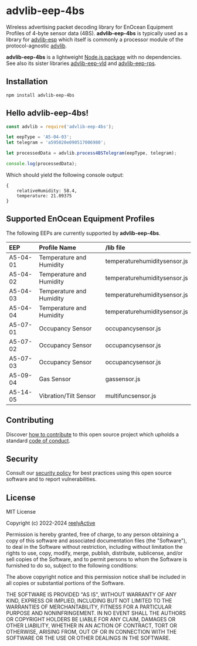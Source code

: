 advlib-eep-4bs
==============

Wireless advertising packet decoding library for EnOcean Equipment Profiles of 4-byte sensor data (4BS).  __advlib-eep-4bs__ is typically used as a library for [advlib-esp](https://github.com/reelyactive/advlib-esp) which itself is commonly a processor module of the protocol-agnostic [advlib](https://github.com/reelyactive/advlib).

__advlib-eep-4bs__ is a lightweight [Node.js package](https://www.npmjs.com/package/advlib-eep-4bs) with no dependencies.  See also its sister libraries [advlib-eep-vld](https://github.com/reelyactive/advlib-eep-vld) and [advlib-eep-rps](https://github.com/reelyactive/advlib-eep-rps).


Installation
------------

    npm install advlib-eep-4bs


Hello advlib-eep-4bs!
---------------------

```javascript
const advlib = require('advlib-eep-4bs');

let eepType = 'A5-04-03';
let telegram = 'a595020e090517006980';

let processedData = advlib.process4BSTelegram(eepType, telegram);

console.log(processedData);
```

Which should yield the following console output:

    {
        relativeHumidity: 58.4,
        temperature: 21.09375
    }


Supported EnOcean Equipment Profiles
------------------------------------

The following EEPs are currently supported by __advlib-eep-4bs__.

| EEP      | Profile Name             | /lib file                    |
|:---------|:-------------------------|:-----------------------------|
| A5-04-01 | Temperature and Humidity | temperaturehumiditysensor.js |
| A5-04-02 | Temperature and Humidity | temperaturehumiditysensor.js |
| A5-04-03 | Temperature and Humidity | temperaturehumiditysensor.js |
| A5-04-04 | Temperature and Humidity | temperaturehumiditysensor.js |
| A5-07-01 | Occupancy Sensor         | occupancysensor.js           |
| A5-07-02 | Occupancy Sensor         | occupancysensor.js           |
| A5-07-03 | Occupancy Sensor         | occupancysensor.js           |
| A5-09-04 | Gas Sensor               | gassensor.js                 |
| A5-14-05 | Vibration/Tilt Sensor    | multifuncsensor.js           |


Contributing
------------

Discover [how to contribute](CONTRIBUTING.md) to this open source project which upholds a standard [code of conduct](CODE_OF_CONDUCT.md).


Security
--------

Consult our [security policy](SECURITY.md) for best practices using this open source software and to report vulnerabilities.


License
-------

MIT License

Copyright (c) 2022-2024 [reelyActive](https://www.reelyactive.com)

Permission is hereby granted, free of charge, to any person obtaining a copy of this software and associated documentation files (the "Software"), to deal in the Software without restriction, including without limitation the rights to use, copy, modify, merge, publish, distribute, sublicense, and/or sell copies of the Software, and to permit persons to whom the Software is furnished to do so, subject to the following conditions:

The above copyright notice and this permission notice shall be included in all copies or substantial portions of the Software.

THE SOFTWARE IS PROVIDED "AS IS", WITHOUT WARRANTY OF ANY KIND, EXPRESS OR 
IMPLIED, INCLUDING BUT NOT LIMITED TO THE WARRANTIES OF MERCHANTABILITY, 
FITNESS FOR A PARTICULAR PURPOSE AND NONINFRINGEMENT. IN NO EVENT SHALL THE 
AUTHORS OR COPYRIGHT HOLDERS BE LIABLE FOR ANY CLAIM, DAMAGES OR OTHER 
LIABILITY, WHETHER IN AN ACTION OF CONTRACT, TORT OR OTHERWISE, ARISING FROM, 
OUT OF OR IN CONNECTION WITH THE SOFTWARE OR THE USE OR OTHER DEALINGS IN 
THE SOFTWARE.
